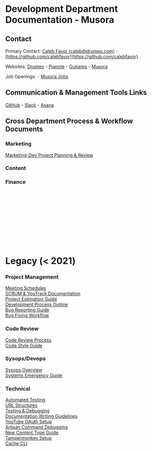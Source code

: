 # Development Department Documentation - Musora

## Contact

Primary Contact: [Caleb Favor (caleb@drumeo.com)](caleb@drumeo.com) - 
[https://github.com/calebfavor](https://github.com/calebfavor)

Websites: [Drumeo](https://www.drumeo.com/) - 
[Pianote](https://www.pianote.com/) - 
[Guitareo](https://www.guitareo.com/) - 
[Musora](https://www.musora.com/)

Job Openings: - [Musora Jobs](https://www.musora.com/jobs)


## Communication & Management Tools Links

[GitHub](https://github.com/railroadmedia) - 
[Slack](https://musora.slack.com/) - 
[Asana](https://app.asana.com/0/1182507146429289/overview)


## Cross Department Process & Workflow Documents

### Marketing

[Marketing-Dev Project Planning & Review](docs/cross-department-process-and-workflow-documents/marketing-dev-project-planning-and-review.md)

### Content

### Finance

<br><br><br>
<br><br><br>
---
# Legacy (< 2021)
### Project Management

[Meeting Schedules](docs/legacy/project-management/meeting-schedules.md)  
[SCRUM & YouTrack Documentation](docs/legacy/project-management/scrum-youtrack.md)  
[Project Estimation Guide](docs/legacy/project-management/project-estimation-system-dev-days.md)  
[Development Process Outline](docs/legacy/project-management/development-process-overview.md)  
[Bug Reporting Guide](docs/legacy/project-management/bug-reporting-guide-and-examples.md)  
[Bug Fixing Workflow](docs/legacy/project-management/bug-fixing-workflow.md)  


### Code Review

[Code Review Process](docs/legacy/code-review/code-review.md)  
[Code Style Guide](docs/legacy/code-review/code-style-guide.md)  


### Sysops/Devops

[Sysops Overview](docs/legacy/sysops-devops/sysops-overview.md)  
[Systems Emergency Guide](docs/legacy/sysops-devops/systems-emergency-guide.md)  


### Technical

[Automated Testing](docs/legacy/technical/automated-testing.md)  
[URL Structures](docs/legacy/technical/brand-application-url-structure.md)  
[Testing & Debugging](docs/legacy/technical/testing-and-debugging.md)  
[Documentation Writing Guidelines](docs/legacy/technical/writing-documentation-guidelines.md)  
[YouTube OAuth Setup](docs/legacy/technical/youtube-oauth-api-setup.md)  
[Artisan Command Debugging](docs/legacy/technical/artisan-command-debug.md)  
[New Content Type Guide](docs/legacy/technical/new-content-type-backend-instructions.md)  
[Tampermonkey Setup](docs/legacy/technical/tampermonkey.md)  
[Cache CLI](docs/legacy/technical/cache-cli.md)  